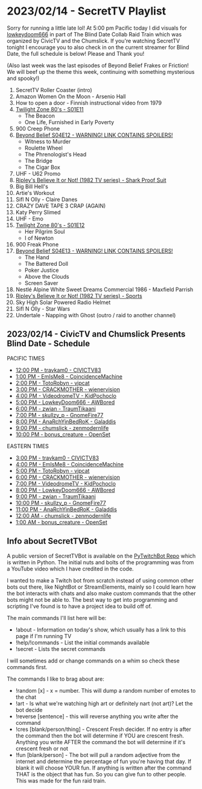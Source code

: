 # 2023/02/14 - SecretTV Playlist

Sorry for running a little late lol!  At 5:00 pm Pacific today I did visuals for [lowkeydoom666](twitch.tv/lowkeydoom666) in part of The Blind Date Collab Raid Train which was organized by CivicTV and the Chumslick.  If you're watching SecretTV tonight I encourage you to also check in on the current streamer for Blind Date, the full schedule is below!  Please and Thank you!

(Also last week was the last episodes of Beyond Belief Frakes or Friction!  We will beef up the theme this week, continuing with something mysterious and spooky!)

1. SecretTV Roller Coaster (intro)
2. Amazon Women On the Moon - Arsenio Hall 
3. How to open a door - Finnish instructional video from 1979 
4. [Twilight Zone 80's - S01E11](https://en.wikipedia.org/wiki/List_of_The_Twilight_Zone_(1985_TV_series)_episodes)
   - The Beacon
   - One Life, Furnished in Early Poverty
5. 900 Creep Phone
6. [Beyond Belief S04E12 - WARNING! LINK CONTAINS SPOILERS!](https://en.wikipedia.org/wiki/Beyond_Belief:_Fact_or_Fiction#Season_4_(2002))
   - Witness to Murder
   - Roulette Wheel
   - The Phrenologist's Head
   - The Bridge
   - The Cigar Box
7. UHF - U62 Promo
8. [Ripley's Believe It or Not! (1982 TV series) - Shark Proof Suit](https://en.wikipedia.org/wiki/Ripley%27s_Believe_It_or_Not!_(1982_TV_series))
9. Big Bill Hell's
10. Artie's Workout
11. Sifl N Olly - Claire Danes
12. CRAZY DAVE TAPE 3 CRAP (AGAIN)
13. Katy Perry Slimed
14. UHF - Emo
15. [Twilight Zone 80's - S01E12](https://en.wikipedia.org/wiki/List_of_The_Twilight_Zone_(1985_TV_series)_episodes)
    - Her Pilgrim Soul
    - I of Newton
16. 900 Freak Phone
17. [Beyond Belief S04E13 - WARNING! LINK CONTAINS SPOILERS!](https://en.wikipedia.org/wiki/Beyond_Belief:_Fact_or_Fiction#Season_4_(2002))
    - The Hand
    - The Battered Doll
    - Poker Justice
    - Above the Clouds
    - Screen Saver
18. Nestlé Alpine White Sweet Dreams Commercial 1986 - Maxfield Parrish
19. [Ripley's Believe It or Not! (1982 TV series) - Sports](https://en.wikipedia.org/wiki/Ripley%27s_Believe_It_or_Not!_(1982_TV_series))
20. Sky High Solar Powered Radio Helmet
21. Sifl N Olly - Star Wars
22. Undertale - Napping with Ghost (outro / raid to another channel)


## 2023/02/14 - CivicTV and Chumslick Presents Blind Date  - Schedule

PACIFIC TIMES
 - [12:00 PM - travkam0 - CIVICTV83](https://twitch.tv/travkam0)
 - [1:00 PM - EmIsMe8 - CoincidenceMachine](https://twitch.tv/EmIsMe8)
 - [2:00 PM - TotoRobyn - vjpcat](https://twitch.tv/TotoRobyn)
 - [3:00 PM - CRACKMOTHER - wienervision](https://twitch.tv/CRACKMOTHER)
 - [4:00 PM - VideodromeTV - KidPochoclo](https://twitch.tv/VideodromeTV)
 - [5:00 PM - LowkeyDoom666 - AWBored](https://twitch.tv/LowkeyDoom666)
 - [6:00 PM - zwian - TraumTikaani](https://twitch.tv/zwian)
 - [7:00 PM - skullzy_p - GnomeFire77](https://twitch.tv/skullzy_p)
 - [8:00 PM - AnaRchYinBedRoK - Galaddis](https://twitch.tv/AnaRchYinBedRoK)
 - [9:00 PM - chumslick - zenmodernlife](https://twitch.tv/chumslick)
 - [10:00 PM - bonus_creature - OpenSet](https://twitch.tv/bonus_creature)

EASTERN TIMES
 - [3:00 PM - travkam0 - CIVICTV83](https://twitch.tv/travkam0)
 - [4:00 PM - EmIsMe8 - CoincidenceMachine](https://twitch.tv/EmIsMe8)
 - [5:00 PM - TotoRobyn - vjpcat](https://twitch.tv/TotoRobyn)
 - [6:00 PM - CRACKMOTHER - wienervision](https://twitch.tv/CRACKMOTHER)
 - [7:00 PM - VideodromeTV - KidPochoclo](https://twitch.tv/VideodromeTV)
 - [8:00 PM - LowkeyDoom666 - AWBored](https://twitch.tv/LowkeyDoom666)
 - [9:00 PM - zwian - TraumTikaani](https://twitch.tv/zwian)
 - [10:00 PM - skullzy_p - GnomeFire77](https://twitch.tv/skullzy_p)
 - [11:00 PM - AnaRchYinBedRoK - Galaddis](https://twitch.tv/AnaRchYinBedRoK)
 - [12:00 AM - chumslick - zenmodernlife](https://twitch.tv/chumslick)
 - [1:00 AM - bonus_creature - OpenSet](https://twitch.tv/bonus_creature)


## Info about SecretTVBot

A public version of SecretTVBot is available on the [PyTwitchBot Repo](https://github.com/awbored/PyTwitchBot) which is written in Python.  The initial nuts and bolts of the programming was from a YouTube video which I have credited in the code.

I wanted to make a Twitch bot from scratch instead of using common other bots out there, like NightBot or StreamElements, mainly so I could learn how the bot interacts with chats and also make custom commands that the other bots might not be able to.  The best way to get into programming and scripting I've found is to have a project idea to build off of.

The main commands I'll list here will be:

 - !about - Information on today's show, which usually has a link to this page if I'm running TV
 - !help/!commands - List the initial commands available
 - !secret - Lists the secret commands

I will sometimes add or change commands on a whim so check these commands first.

The commands I like to brag about are:

 - !random [x] - x = number.  This will dump a random number of emotes to the chat
 - !art - Is what we're watching high art or definitely nart (not art)?  Let the bot decide
 - !reverse [sentence] - this will reverse anything you write after the command
 - !cres [blank/person/thing] - Crescent Fresh decider.  If no entry is after the command then the bot will determine if YOU are crescent fresh.  Anything you write AFTER the command the bot will determine if it's crescent fresh or not
 - !fun [blank/person] - The bot will pull a random adjective from the internet and determine the percentage of fun you're having that day.  If blank it will choose YOUR fun.  If anything is written after the command THAT is the object that has fun.  So you can give fun to other people.  This was made for the fun raid train.
